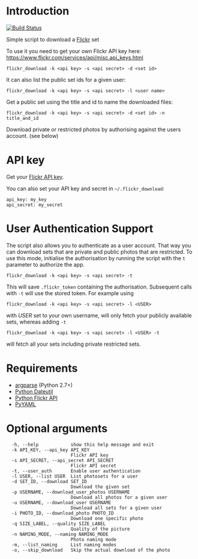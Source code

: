 # Introduction

[![Build Status](https://travis-ci.org/beaufour/flickr-download.svg)](https://travis-ci.org/beaufour/flickr-download)

Simple script to download a [Flickr](http://flickr.com) set

To use it you need to get your own Flickr API key here:
https://www.flickr.com/services/api/misc.api_keys.html

    flickr_download -k <api key> -s <api secret> -d <set id>

It can also list the public set ids for a given user:

    flickr_download -k <api key> -s <api secret> -l <user name>

Get a public set using the title and id to name the downloaded files:

    flickr_download -k <api key> -s <api secret> -d <set id> -n title_and_id

Download private or restricted photos by authorising against the users account. (see below)

# API key

Get your [Flickr API key](http://www.flickr.com/services/api/).

You can also set your API key and secret in `~/.flickr_download`:

    api_key: my_key
    api_secret: my_secret

# User Authentication Support

The script also allows you to authenticate as a user account. That way you can download sets that
are private and public photos that are restricted. To use this mode, initialise the authorisation by
running the script with the `t` parameter to authorize the app.

    flickr_download -k <api key> -s <api secret> -t

This will save `.flickr_token` containing the authorisation. Subsequent calls with `-t` will use the
stored token. For example using

    flickr_download -k <api key> -s <api secret> -l <USER>

with _USER_ set to your own username, will only fetch your publicly available sets, whereas adding `-t`

    flickr_download -k <api key> -s <api secret> -l <USER> -t

will fetch all your sets including private restricted sets.

# Requirements

* [argparse](http://docs.python.org/2.7/library/argparse.html) (Python 2.7+)
* [Python Dateutil](http://labix.org/python-dateutil)
* [Python Flickr API](https://github.com/alexis-mignon/python-flickr-api/)
* [PyYAML](http://pyyaml.org/)

# Optional arguments

```
  -h, --help            show this help message and exit
  -k API_KEY, --api_key API_KEY
                        Flickr API key
  -s API_SECRET, --api_secret API_SECRET
                        Flickr API secret
  -t, --user_auth       Enable user authentication
  -l USER, --list USER  List photosets for a user
  -d SET_ID, --download SET_ID
                        Download the given set
  -p USERNAME, --download_user_photos USERNAME
                        Download all photos for a given user
  -u USERNAME, --download_user USERNAME
                        Download all sets for a given user
  -i PHOTO_ID, --download_photo PHOTO_ID
                        Download one specific photo
  -q SIZE_LABEL, --quality SIZE_LABEL
                        Quality of the picture
  -n NAMING_MODE, --naming NAMING_MODE
                        Photo naming mode
  -m, --list_naming     List naming modes
  -o, --skip_download   Skip the actual download of the photo
```
